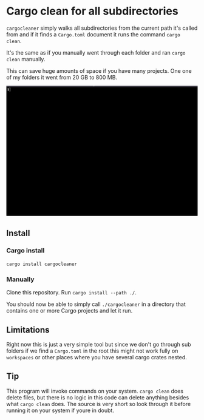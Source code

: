 # Cargo clean for all subdirectories

`cargocleaner` simply walks all subdirectories from the current path it's called
from and if it finds a `Cargo.toml` document it runs the command `cargo clean`.

It's the same as if you manually went through each folder and ran `cargo clean`
manually.

This can save huge amounts of space if you have many projects. One one of my
folders it went from 20 GB to 800 MB.

![cargo cleaner example](assets/cargocleaner_example.gif)

## Install

### Cargo install

`cargo install cargocleaner`

### Manually

Clone this repository.
Run `cargo install --path ./`.

You should now be able to simply call `./cargocleaner` in a directory that 
contains one or more Cargo projects and let it run.

## Limitations

Right now this is just a very simple tool but since we don't go through sub folders
if we find a `Cargo.toml` in the root this might not work fully on `workspaces` or
other places where you have several cargo crates nested.

## Tip

This program will invoke commands on your system. `cargo clean` does delete files,
but there is no logic in this code can delete anything besides what `cargo clean`
does. The source is very short so look through it before running it on your system
if youre in doubt.
